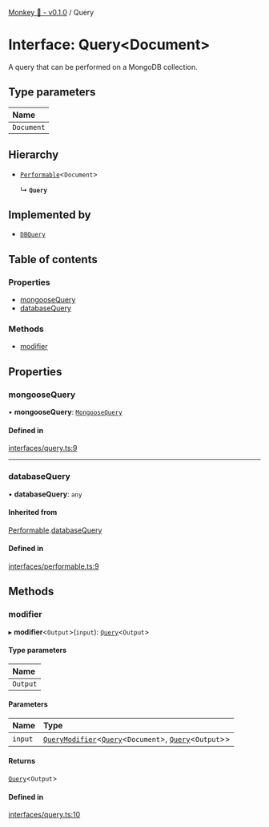 [Monkey 🐒 - v0.1.0](../README.md) / Query

# Interface: Query<Document\>

A query that can be performed on a MongoDB collection.

## Type parameters

| Name |
| :------ |
| `Document` |

## Hierarchy

- [`Performable`](Performable.md)<`Document`\>

  ↳ **`Query`**

## Implemented by

- [`DBQuery`](../classes/DBQuery.md)

## Table of contents

### Properties

- [mongooseQuery](Query.md#mongoosequery)
- [databaseQuery](Query.md#databasequery)

### Methods

- [modifier](Query.md#modifier)

## Properties

### mongooseQuery

• **mongooseQuery**: [`MongooseQuery`](../README.md#mongoosequery)

#### Defined in

[interfaces/query.ts:9](https://github.com/bpisano/monkey/blob/62534c6/src/interfaces/query.ts#L9)

___

### databaseQuery

• **databaseQuery**: `any`

#### Inherited from

[Performable](Performable.md).[databaseQuery](Performable.md#databasequery)

#### Defined in

[interfaces/performable.ts:9](https://github.com/bpisano/monkey/blob/62534c6/src/interfaces/performable.ts#L9)

## Methods

### modifier

▸ **modifier**<`Output`\>(`input`): [`Query`](Query.md)<`Output`\>

#### Type parameters

| Name |
| :------ |
| `Output` |

#### Parameters

| Name | Type |
| :------ | :------ |
| `input` | [`QueryModifier`](QueryModifier.md)<[`Query`](Query.md)<`Document`\>, [`Query`](Query.md)<`Output`\>\> |

#### Returns

[`Query`](Query.md)<`Output`\>

#### Defined in

[interfaces/query.ts:10](https://github.com/bpisano/monkey/blob/62534c6/src/interfaces/query.ts#L10)
